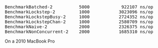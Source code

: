 <pre>
BenchmarkBatched-2          5000            922107 ns/op
BenchmarkLockstep-2         1000           3023096 ns/op
BenchmarkLockstepBusy-2     1000           2724352 ns/op
BenchmarkLockstepChan-2     1000           2580709 ns/op
BenchmarkNaive-2            2000           2326375 ns/op
BenchmarkNonConcurrent-2    2000           1685310 ns/op
</pre>

On a 2010 MacBook Pro
